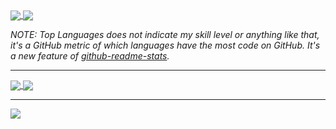 <a href="https://github.com/anuraghazra/github-readme-stats">
  <img align="center" src="https://github-readme-stats.vercel.app/api?theme=dark&show_icons=true&count_private=true&username=SuperRobot998" />
</a>
<a href="https://github.com/anuraghazra/github-readme-stats">
  <img align="center" src="https://github-readme-stats.vercel.app/api/top-langs/?theme=dark&username=SuperRobot998" />
</a>

*NOTE: Top Languages does not indicate my skill level or anything like that, it's a GitHub metric of which languages have the most code on GitHub. It's a new feature of [github-readme-stats](https://github.com/anuraghazra/github-readme-stats).*

___

<a href="https://github.com/SuperRobot998/SuperRobot998">
  <img align="center" src="https://github-readme-stats.vercel.app/api/pin/?theme=dark&username=SuperRobot998&repo=SuperRobot998" />
</a>
<a href="https://github.com/SuperRobot998/SuperRobot998.github.io">
  <img align="center" src="https://github-readme-stats.vercel.app/api/pin/?theme=dark&username=SuperRobot998&repo=SuperRobot998.github.io" />
</a>

___

<a href="https://github.com/anuraghazra/github-readme-stats">
  <img align="center" src="https://github-readme-stats.vercel.app/api/pin/?theme=dark&username=anuraghazra&repo=github-readme-stats" />
</a>
